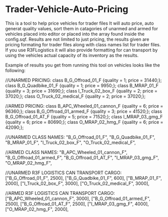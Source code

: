 # Trader-Vehicle-Auto-Pricing
This is a tool to help price vehicles for trader files
It will auto price, auto generat quality values, sort them in catagories of unarmed and armed for vehicles placed into editor or placed into the array found inside the
config.sqf. Results are not limited to just pricing, the results given are pricing formating for trader files along with class names list for trader files.
If you use R3FLogistics it will also provide formatting for can transport by using the vehicles actual capacity of its inventory as the results.

Example of results you get from running this tool on vehicles looks like the following:

//UNARMED PRICING:
class B_G_Offroad_01_F                                {quality = 1; price = 31440;};
class B_G_Quadbike_01_F                               {quality = 1; price = 9950;};
class B_MRAP_01_F                                     {quality = 3; price = 31690;};
class I_Truck_02_box_F                                {quality = 2; price = 37020;};
class O_Truck_02_medical_F                            {quality = 2; price = 37020;};

//ARMED PRICING:
class B_APC_Wheeled_01_cannon_F                       {quality = 6; price = 96360;};
class B_G_Offroad_01_armed_F                          {quality = 3; price = 41520;};
class B_G_Offroad_01_AT_F                             {quality = 5; price = 71520;};
class I_MRAP_03_gmg_F                                 {quality = 6; price = 80690;};
class O_MRAP_02_hmg_F                                 {quality = 6; price = 42090;};

//UNARMED CLASS NAMES:
"B_G_Offroad_01_F",
"B_G_Quadbike_01_F",
"B_MRAP_01_F",
"I_Truck_02_box_F",
"O_Truck_02_medical_F",

//ARMED CLASS NAMES:
"B_APC_Wheeled_01_cannon_F",
"B_G_Offroad_01_armed_F",
"B_G_Offroad_01_AT_F",
"I_MRAP_03_gmg_F",
"O_MRAP_02_hmg_F",

//UNARMED R3F LOGISTICS CAN TRANSPORT CARGO:
["B_G_Offroad_01_F", 2500],
["B_G_Quadbike_01_F", 600],
["B_MRAP_01_F", 2000],
["I_Truck_02_box_F", 3000],
["O_Truck_02_medical_F", 3000],

//ARMED R3F LOGISTICS CAN TRANSPORT CARGO:
["B_APC_Wheeled_01_cannon_F", 3000],
["B_G_Offroad_01_armed_F", 2500],
["B_G_Offroad_01_AT_F", 2500],
["I_MRAP_03_gmg_F", 4000],
["O_MRAP_02_hmg_F", 2000],


